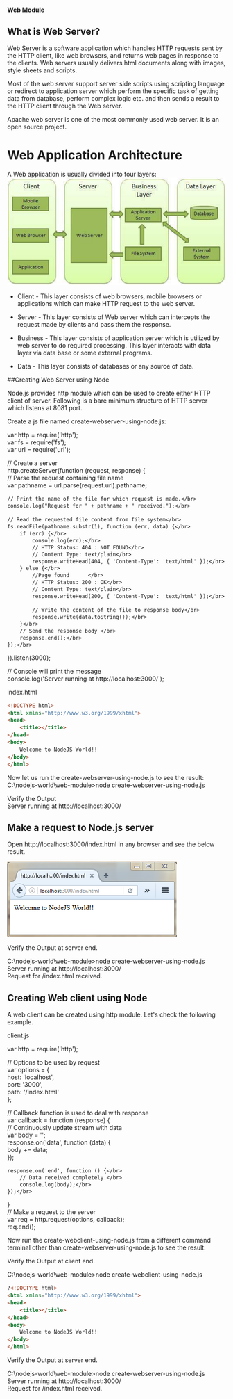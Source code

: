 #### Web Module

## What is Web Server?
Web Server is a software application which handles HTTP requests sent by the HTTP client, like web browsers, and returns web pages in response to the clients. Web servers usually delivers html documents along with images, style sheets and scripts.

Most of the web server support server side scripts using scripting language or redirect to application server which perform the specific task of getting data from database, perform complex logic etc. and then sends a result to the HTTP client through the Web server.

Apache web server is one of the most commonly used web server. It is an open source project.

# Web Application Architecture

A Web application is usually divided into four layers:
![alt tag](https://github.com/nagendramca2011/NodeJS-World/blob/master/web-module/Untitled.png)

* Client - This layer consists of web browsers, mobile browsers or applications which can make HTTP request to the web server.

* Server - This layer consists of Web server which can intercepts the request made by clients and pass them the response.

* Business - This layer consists of application server which is utilized by web server to do required processing. This layer interacts with data layer via data base or some external programs.

* Data - This layer consists of databases or any source of data.

##Creating Web Server using Node

Node.js provides http module which can be used to create either HTTP client of server. Following is a bare minimum structure of HTTP server which listens at 8081 port.

Create a js file named create-webserver-using-node.js:

var http = require('http'); </br>
var fs = require('fs');</br>
var url = require('url');</br>


// Create a server</br>
http.createServer(function (request, response) {</br>
    // Parse the request containing file name</br>
    var pathname = url.parse(request.url).pathname;</br>

    // Print the name of the file for which request is made.</br>
    console.log("Request for " + pathname + " received.");</br>

    // Read the requested file content from file system</br>
    fs.readFile(pathname.substr(1), function (err, data) {</br>
        if (err) {</br>
            console.log(err);</br>
            // HTTP Status: 404 : NOT FOUND</br>
            // Content Type: text/plain</br>
            response.writeHead(404, { 'Content-Type': 'text/html' });</br>
        } else {</br>
            //Page found	  </br>
            // HTTP Status: 200 : OK</br>
            // Content Type: text/plain</br>
            response.writeHead(200, { 'Content-Type': 'text/html' });</br>

            // Write the content of the file to response body</br>
            response.write(data.toString());</br>
        }</br>
        // Send the response body </br>
        response.end();</br>
    });</br>
}).listen(3000);</br>

// Console will print the message</br>
console.log('Server running at http://localhost:3000/');</br>

index.html</br>
```html
<!DOCTYPE html>
<html xmlns="http://www.w3.org/1999/xhtml">
<head>
    <title></title>
</head>
<body>
    Welcome to NodeJS World!!
</body>
</html>
```


Now let us run the create-webserver-using-node.js to see the result:
C:\nodejs-world\web-module>node create-webserver-using-node.js

Verify the Output</br>
Server running at http://localhost:3000/</br>

## Make a request to Node.js server

Open http://localhost:3000/index.html in any browser and see the below result.

![alt tag](https://github.com/nagendramca2011/NodeJS-World/blob/master/web-module/output1.PNG)

Verify the Output at server end.

C:\nodejs-world\web-module>node create-webserver-using-node.js</br>
Server running at http://localhost:3000/</br>
Request for /index.html received.</br>

## Creating Web client using Node

A web client can be created using http module. Let's check the following example.

client.js</br>

var http = require('http');</br>

// Options to be used by request </br>
var options = {</br>
    host: 'localhost',</br>
    port: '3000',</br>
    path: '/index.html'</br>
};</br>

// Callback function is used to deal with response</br>
var callback = function (response) {</br>
    // Continuously update stream with data</br>
    var body = '';</br>
    response.on('data', function (data) {</br>
        body += data;</br>
    });</br>

    response.on('end', function () {</br>
        // Data received completely.</br>
        console.log(body);</br>
    });</br>
}</br>
// Make a request to the server</br>
var req = http.request(options, callback);</br>
req.end();</br>

Now run the create-webclient-using-node.js from a different command terminal other than create-webserver-using-node.js to see the result:

Verify the Output at client end.

C:\nodejs-world\web-module>node create-webclient-using-node.js</br>
```html
?<!DOCTYPE html>
<html xmlns="http://www.w3.org/1999/xhtml">
<head>
    <title></title>
</head>
<body>
    Welcome to NodeJS World!!
</body>
</html>
```
Verify the Output at server end.

C:\nodejs-world\web-module>node create-webserver-using-node.js</br>
Server running at http://localhost:3000/</br>
Request for /index.html received.</br>
